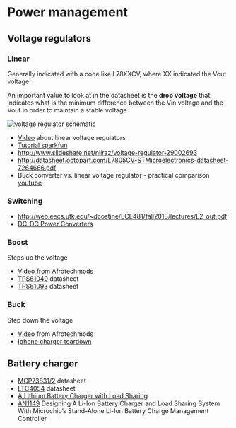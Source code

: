# Power management

## Voltage regulators

### Linear

Generally indicated with a code like L78XXCV, where XX indicated the Vout voltage.

An important value to look at in the datasheet is the **drop voltage** that indicates
what is the minimum difference between the Vin voltage and the Vout in order to maintain
a stable voltage.

![voltage regulator schematic](Images/voltage-regulator-scheme.png)

 - [Video](https://www.youtube.com/watch?v=GSzVs7_aW-Y) about linear voltage regulators
 - [Tutorial sparkfun](https://www.sparkfun.com/tutorials/103)
 - http://www.slideshare.net/niiraz/voltage-regulator-29002693
 - http://datasheet.octopart.com/L7805CV-STMicroelectronics-datasheet-7264666.pdf
 - Buck converter vs. linear voltage regulator - practical comparison [youtube](https://www.youtube.com/watch?v=giGRrODKJSE)

### Switching

 - http://web.eecs.utk.edu/~dcostine/ECE481/fall2013/lectures/L2_out.pdf
 - [DC-DC Power Converters](http://www.eng.auburn.edu/~agrawvd/COURSE/READING/LOWP/Erikson_DC_2_DC.pdf)

### Boost

Steps up the voltage

 - [Video](https://www.youtube.com/watch?v=wJU7AJgERG8&index=5&list=PL36AB5C6DA12CF293) from Afrotechmods
 - [TPS61040](http://mkpochtoi.narod.ru/TPS61040_TPS61041_dcdc_boost_ds.pdf) datasheet
 - [TPS61093](http://www.ti.com/lit/ds/symlink/tps61093.pdf) datasheet

### Buck

Step down the voltage

 - [Video](https://www.youtube.com/watch?v=CEhBN5_fO5o&index=5&list=PL36AB5C6DA12CF293) from Afrotechmods
 - [Iphone charger teardown](http://www.righto.com/2012/05/apple-iphone-charger-teardown-quality.html)

## Battery charger

 - [MCP73831/2](https://www.sparkfun.com/datasheets/Prototyping/Batteries/MCP73831T.pdf) datasheet
 - [LTC4054](https://cds.linear.com/docs/en/datasheet/405442xf.pdf) datasheet
 - [A Lithium Battery Charger with Load Sharing](http://blog.zakkemble.co.uk/a-lithium-battery-charger-with-load-sharing/)
 - [AN1149](http://ww1.microchip.com/downloads/en/AppNotes/01149c.pdf) Designing A Li-Ion Battery Charger and Load Sharing System With
Microchip’s Stand-Alone Li-Ion Battery Charge Management Controller

